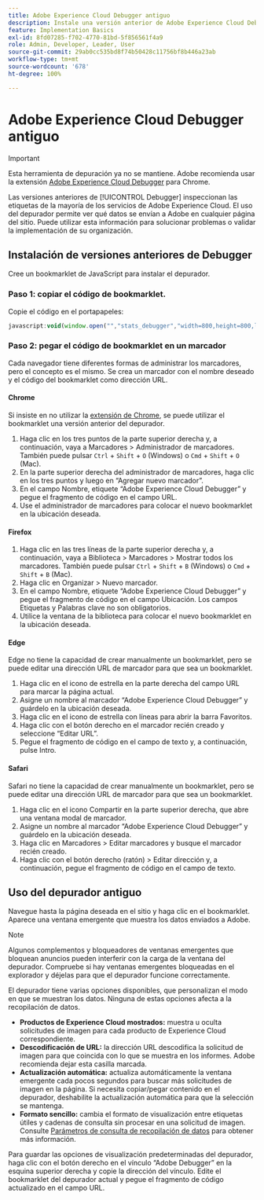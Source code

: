 ```yaml
---
title: Adobe Experience Cloud Debugger antiguo
description: Instale una versión anterior de Adobe Experience Cloud Debugger. Este depurador inspecciona las etiquetas de recopilación de datos y de Analytics, Target, Advertising Cloud e Identity Service.
feature: Implementation Basics
exl-id: 8fd07285-f702-4770-81bd-5f856561f4a9
role: Admin, Developer, Leader, User
source-git-commit: 29ab0cc535bd8f74b50428c11756bf8b446a23ab
workflow-type: tm+mt
source-wordcount: '678'
ht-degree: 100%

---
```


# Adobe Experience Cloud Debugger antiguo

>[!IMPORTANT]
>
>Esta herramienta de depuración ya no se mantiene. Adobe recomienda usar la extensión [Adobe Experience Cloud Debugger](https://experienceleague.adobe.com/docs/debugger/using/experience-cloud-debugger.html?lang=es) para Chrome.

Las versiones anteriores de [!UICONTROL Debugger] inspeccionan las etiquetas de la mayoría de los servicios de Adobe Experience Cloud. El uso del depurador permite ver qué datos se envían a Adobe en cualquier página del sitio. Puede utilizar esta información para solucionar problemas o validar la implementación de su organización.

## Instalación de versiones anteriores de Debugger

Cree un bookmarklet de JavaScript para instalar el depurador.

### Paso 1: copiar el código de bookmarklet.

Copie el código en el portapapeles:

```JavaScript
javascript:void(window.open("","stats_debugger","width=800,height=800,location=0,menubar=0,status=1,toolbar=0,resizable=1,scrollbars=1").document.write("<script language=\"JavaScript\" id=dbg src=\"https://www.adobetag.com/d1/digitalpulsedebugger/live/DPD.js\"></"+"script>"+"<script language=\"JavaScript\">window.focus();</script>"));
```

### Paso 2: pegar el código de bookmarklet en un marcador

Cada navegador tiene diferentes formas de administrar los marcadores, pero el concepto es el mismo. Se crea un marcador con el nombre deseado y el código del bookmarklet como dirección URL.

#### Chrome

Si insiste en no utilizar la [extensión de Chrome](https://experienceleague.adobe.com/docs/debugger/using/experience-cloud-debugger.html?lang=es), se puede utilizar el bookmarklet una versión anterior del depurador.

1. Haga clic en los tres puntos de la parte superior derecha y, a continuación, vaya a Marcadores > Administrador de marcadores. También puede pulsar `Ctrl` + `Shift` + `O` (Windows) o `Cmd` + `Shift` + `O` (Mac).
2. En la parte superior derecha del administrador de marcadores, haga clic en los tres puntos y luego en “Agregar nuevo marcador”.
3. En el campo Nombre, etiquete “Adobe Experience Cloud Debugger” y pegue el fragmento de código en el campo URL.
4. Use el administrador de marcadores para colocar el nuevo bookmarklet en la ubicación deseada.

#### Firefox

1. Haga clic en las tres líneas de la parte superior derecha y, a continuación, vaya a Biblioteca > Marcadores > Mostrar todos los marcadores. También puede pulsar `Ctrl` + `Shift` + `B` (Windows) o `Cmd` + `Shift` + `B` (Mac).
2. Haga clic en Organizar > Nuevo marcador.
3. En el campo Nombre, etiquete “Adobe Experience Cloud Debugger” y pegue el fragmento de código en el campo Ubicación. Los campos Etiquetas y Palabras clave no son obligatorios.
4. Utilice la ventana de la biblioteca para colocar el nuevo bookmarklet en la ubicación deseada.

#### Edge

Edge no tiene la capacidad de crear manualmente un bookmarklet, pero se puede editar una dirección URL de marcador para que sea un bookmarklet.

1. Haga clic en el icono de estrella en la parte derecha del campo URL para marcar la página actual.
2. Asigne un nombre al marcador “Adobe Experience Cloud Debugger” y guárdelo en la ubicación deseada.
3. Haga clic en el icono de estrella con líneas para abrir la barra Favoritos.
4. Haga clic con el botón derecho en el marcador recién creado y seleccione “Editar URL”.
5. Pegue el fragmento de código en el campo de texto y, a continuación, pulse Intro.

#### Safari

Safari no tiene la capacidad de crear manualmente un bookmarklet, pero se puede editar una dirección URL de marcador para que sea un bookmarklet.

1. Haga clic en el icono Compartir en la parte superior derecha, que abre una ventana modal de marcador.
2. Asigne un nombre al marcador “Adobe Experience Cloud Debugger” y guárdelo en la ubicación deseada.
3. Haga clic en Marcadores > Editar marcadores y busque el marcador recién creado.
4. Haga clic con el botón derecho (ratón) > Editar dirección y, a continuación, pegue el fragmento de código en el campo de texto.

## Uso del depurador antiguo

Navegue hasta la página deseada en el sitio y haga clic en el bookmarklet. Aparece una ventana emergente que muestra los datos enviados a Adobe.

>[!NOTE]
>
>Algunos complementos y bloqueadores de ventanas emergentes que bloquean anuncios pueden interferir con la carga de la ventana del depurador. Compruebe si hay ventanas emergentes bloqueadas en el explorador y déjelas para que el depurador funcione correctamente.

El depurador tiene varias opciones disponibles, que personalizan el modo en que se muestran los datos. Ninguna de estas opciones afecta a la recopilación de datos.

* **Productos de Experience Cloud mostrados:** muestra u oculta solicitudes de imagen para cada producto de Experience Cloud correspondiente.
* **Descodificación de URL:** la dirección URL descodifica la solicitud de imagen para que coincida con lo que se muestra en los informes. Adobe recomienda dejar esta casilla marcada.
* **Actualización automática:** actualiza automáticamente la ventana emergente cada pocos segundos para buscar más solicitudes de imagen en la página. Si necesita copiar/pegar contenido en el depurador, deshabilite la actualización automática para que la selección se mantenga.
* **Formato sencillo:** cambia el formato de visualización entre etiquetas útiles y cadenas de consulta sin procesar en una solicitud de imagen. Consulte [Parámetros de consulta de recopilación de datos](query-parameters.md) para obtener más información.

Para guardar las opciones de visualización predeterminadas del depurador, haga clic con el botón derecho en el vínculo “Adobe Debugger” en la esquina superior derecha y copie la dirección del vínculo. Edite el bookmarklet del depurador actual y pegue el fragmento de código actualizado en el campo URL.
